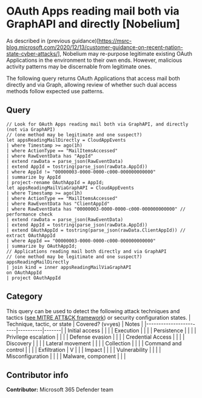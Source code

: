 # OAuth Apps reading mail both via GraphAPI and directly [Nobelium]

As described in (previous guidance)[https://msrc-blog.microsoft.com/2020/12/13/customer-guidance-on-recent-nation-state-cyber-attacks/], Nobelium may re-purpose legitimate existing OAuth Applications in the environment to their own ends. However, malicious activity patterns may be discernable from  legitimate ones.

The following query returns OAuth Applications that access mail both directly and via Graph, allowing review of whether such dual access methods follow expected use patterns.

## Query

```kusto
// Look for OAuth Apps reading mail both via GraphAPI, and directly (not via GraphAPI) 
// (one method may be legitimate and one suspect?) 
let appsReadingMailDirectly = CloudAppEvents 
| where Timestamp >= ago(1h) 
| where ActionType == "MailItemsAccessed" 
| where RawEventData has "AppId" 
| extend rawData = parse_json(RawEventData) 
| extend AppId = tostring(parse_json(rawData.AppId)) 
| where AppId != "00000003-0000-0000-c000-000000000000" 
| summarize by AppId 
| project-rename OAuthAppId = AppId; 
let appsReadingMailViaGraphAPI = CloudAppEvents 
| where Timestamp >= ago(1h) 
| where ActionType == "MailItemsAccessed" 
| where RawEventData has "ClientAppId" 
| where RawEventData has "00000003-0000-0000-c000-000000000000" // performance check 
| extend rawData = parse_json(RawEventData) 
| extend AppId = tostring(parse_json(rawData.AppId)) 
| extend OAuthAppId = tostring(parse_json(rawData.ClientAppId)) // extract OAuthAppId 
| where AppId == "00000003-0000-0000-c000-000000000000" 
| summarize by OAuthAppId; 
// Applications reading mail both directly and via GraphAPI  
// (one method may be legitimate and one suspect?) 
appsReadingMailDirectly 
| join kind = inner appsReadingMailViaGraphAPI 
on OAuthAppId 
| project OAuthAppId 
```

## Category

This query can be used to detect the following attack techniques and tactics ([see MITRE ATT&CK framework](https://attack.mitre.org/)) or security configuration states.
| Technique, tactic, or state | Covered? (v=yes) | Notes |
|------------------------|----------|-------|
| Initial access |  |  |
| Execution |  |  |
| Persistence |  |  |
| Privilege escalation |  |  |
| Defense evasion |  |  |
| Credential Access |  |  |
| Discovery |  |  |
| Lateral movement |  |  |
| Collection |  |  |
| Command and control |  |  |
| Exfiltration | V |  |
| Impact |  |  |
| Vulnerability |  |  |
| Misconfiguration |  |  |
| Malware, component |  |  |

## Contributor info

**Contributor:** Microsoft 365 Defender team
